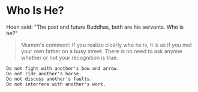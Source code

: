 # Who Is He?

Hoen said: "The past and future Buddhas, both are his servants. Who is he?"

> Mumon's comment: If you realize clearly who he is, it is as if you met your own father on a busy street. There is no need to ask anyone whether or not your recognition is true.

```
Do not fight with another's bow and arrow.
Do not ride another's horse.
Do not discuss another's faults.
Do not interfere with another's work.
```
